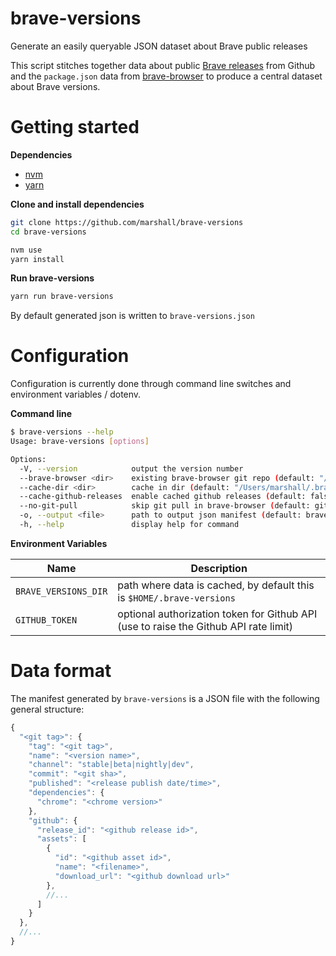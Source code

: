 brave-versions
===

Generate an easily queryable JSON dataset about Brave public releases

This script stitches together data about public
[Brave releases](https://github.com/brave/brave-browser/releases) from Github and the
`package.json` data from [brave-browser](https://github.com/brave/brave-browser) to produce
a central dataset about Brave versions.

# Getting started

**Dependencies**

- [nvm](https://github.com/nvm-sh/nvm)
- [yarn](https://yarnpkg.com/getting-started/install)

**Clone and install dependencies**

```bash
git clone https://github.com/marshall/brave-versions
cd brave-versions

nvm use
yarn install
```

**Run brave-versions**

```bash
yarn run brave-versions
```

By default generated json is written to `brave-versions.json`

# Configuration

Configuration is currently done through command line switches and environment variables / dotenv.

**Command line**

```bash
$ brave-versions --help
Usage: brave-versions [options]

Options:
  -V, --version            output the version number
  --brave-browser <dir>    existing brave-browser git repo (default: "/Users/marshall/.brave-versions/brave-browser")
  --cache-dir <dir>        cache in dir (default: "/Users/marshall/.brave-versions")
  --cache-github-releases  enable cached github releases (default: false)
  --no-git-pull            skip git pull in brave-browser (default: git pull to update)
  -o, --output <file>      path to output json manifest (default: brave-versions.json)
  -h, --help               display help for command

```

**Environment Variables**

| Name | Description |
| -------------------- | ------------|
| `BRAVE_VERSIONS_DIR` | path where data is cached, by default this is `$HOME/.brave-versions` |
| `GITHUB_TOKEN` | optional authorization token for Github API (use to raise the Github API rate limit) |

# Data format

The manifest generated by `brave-versions` is a JSON file with the following general structure:
```javascript
{
  "<git tag>": {
    "tag": "<git tag>",
    "name": "<version name>",
    "channel": "stable|beta|nightly|dev",
    "commit": "<git sha>",
    "published": "<release publish date/time>",
    "dependencies": {
      "chrome": "<chrome version>"
    },
    "github": {
      "release_id": "<github release id>",
      "assets": [
        {
          "id": "<github asset id>",
          "name": "<filename>",
          "download_url": "<github download url>"
        },
        //...
      ]
    }
  },
  //...
}
```
